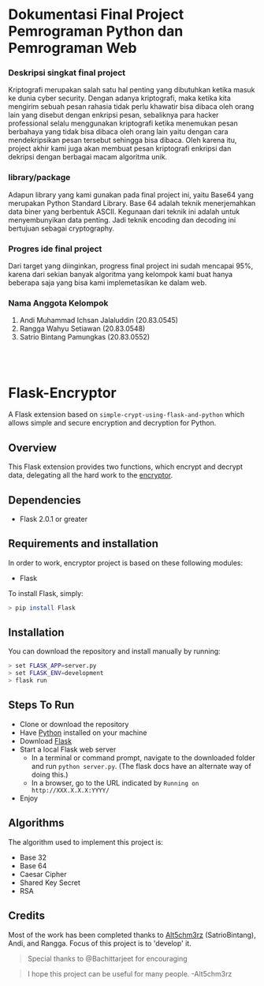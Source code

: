 
# Dokumentasi Final Project Pemrograman Python dan Pemrograman Web

### Deskripsi singkat final project
Kriptografi merupakan salah satu hal penting yang dibutuhkan ketika masuk ke dunia
cyber security. Dengan adanya kriptografi, maka ketika kita mengirim sebuah pesan rahasia
tidak perlu khawatir bisa dibaca oleh orang lain yang disebut dengan enkripsi pesan,
sebaliknya para hacker professional selalu menggunakan kriptografi ketika menemukan
pesan berbahaya yang tidak bisa dibaca oleh orang lain yaitu dengan cara mendekripsikan
pesan tersebut sehingga bisa dibaca. Oleh karena itu, project akhir kami juga akan membuat
pesan kriptografi enkripsi dan dekripsi dengan berbagai macam algoritma unik.

### library/package  
Adapun library yang kami gunakan pada final project ini, yaitu Base64 yang merupakan Python Standard Library. 
Base 64 adalah teknik menerjemahkan data biner yang berbentuk ASCII. Kegunaan dari teknik ini adalah
untuk menyembunyikan data penting. Jadi teknik encoding dan decoding ini bertujuan
sebagai cryptography.

### Progres ide final project
Dari target yang diinginkan, progress final project ini sudah mencapai 95%, karena dari
sekian banyak algoritma yang kelompok kami buat hanya beberapa saja yang bisa kami
implemetasikan ke dalam web.

### Nama Anggota Kelompok
1. Andi Muhammad Ichsan Jalaluddin (20.83.0545)
2. Rangga Wahyu Setiawan (20.83.0548)
3. Satrio Bintang Pamungkas (20.83.0552)

<br/>
<br/>

# Flask-Encryptor

A Flask extension based on `simple-crypt-using-flask-and-python` which allows simple and secure encryption and decryption for Python.

## Overview

This Flask extension provides two functions, which encrypt and decrypt data, delegating all the hard work to the [encryptor](https://github.com/satriobintang/encryptor.github.io).

## Dependencies

 - Flask 2.0.1 or greater

## Requirements and installation

In order to work, encryptor project is based on these following modules:

- Flask

To install Flask, simply:

```bash
> pip install Flask
```

## Installation
You can download the repository and install manually by running:

```bash
> set FLASK_APP=server.py
> set FLASK_ENV=development
> flask run
```

## Steps To Run 

- Clone or download the repository
- Have [Python](https://www.python.org/downloads/) installed on your machine
- Download [Flask](http://flask.pocoo.org/)
- Start a local Flask web server
  - In a terminal or command prompt, navigate to the downloaded folder and run `python server.py`. (The flask docs have an alternate way of doing this.) 
  - In a browser, go to the URL indicated by `Running on http://XXX.X.X.X:YYYY/` 
- Enjoy

## Algorithms

The algorithm used to implement this project is:

- Base 32
- Base 64
- Caesar Cipher
- Shared Key Secret
- RSA

## Credits

Most of the work has been completed thanks to [Alt5chm3rz](https://github.com/satriobintang) (SatrioBintang), Andi, and Rangga. Focus of this project is to 'develop' it.

>Special thanks to @Bachittarjeet for encouraging

>I hope this project can be useful for many people. -Alt5chm3rz
